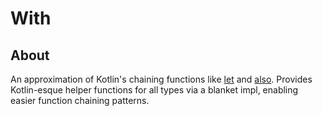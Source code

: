 With
===
## About
An approximation of Kotlin's chaining functions like [let](https://kotlinlang.org/api/latest/jvm/stdlib/kotlin/let.html) and [also](https://kotlinlang.org/api/latest/jvm/stdlib/kotlin/also.html). Provides Kotlin-esque helper functions for all types via a blanket impl, enabling easier function chaining patterns.
